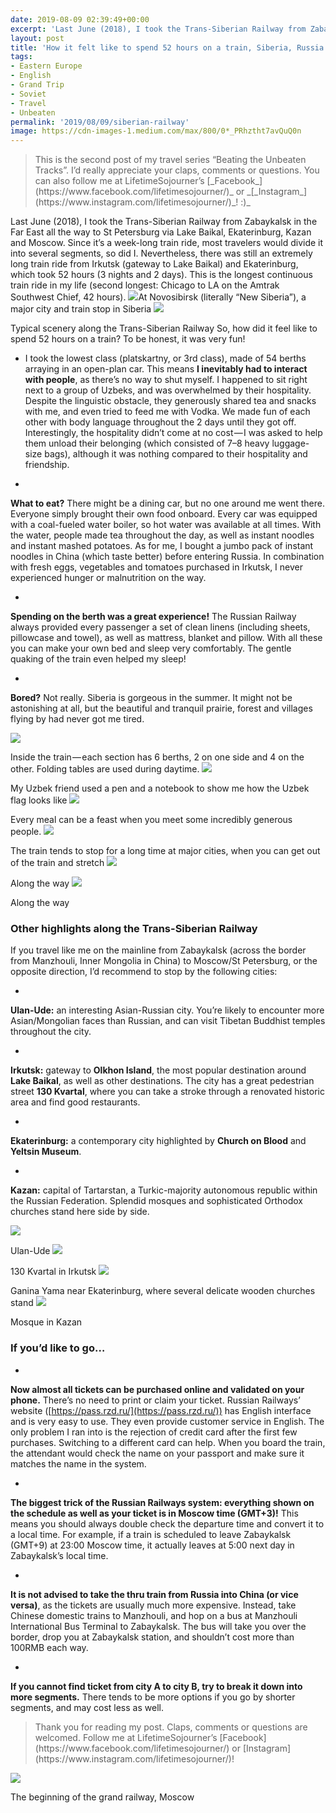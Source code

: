 ```yaml
---
date: 2019-08-09 02:39:49+00:00
excerpt: 'Last June (2018), I took the Trans-Siberian Railway from Zabaykalsk in the Far East all the way to St Petersburg via Lake Baikal, Ekaterinburg, Kazan and Moscow. Since it’s a week-long train ride, most travelers would divide it into several segments, so did I. Nevertheless, there was still an extremely long train ride from Irkutsk (gateway to Lake Baikal) and Ekaterinburg, which took 52 hours (3 nights and 2 days). This is the longest continuous train ride in my life...'
layout: post
title: 'How it felt like to spend 52 hours on a train, Siberia, Russia'
tags:
- Eastern Europe
- English
- Grand Trip
- Soviet
- Travel
- Unbeaten
permalink: '2019/08/09/siberian-railway'
image: https://cdn-images-1.medium.com/max/800/0*_PRhztht7avQuQ0n
---
```


<blockquote>This is the second post of my travel series “Beating the Unbeaten Tracks”. I’d really appreciate your claps, comments or questions. You can also follow me at LifetimeSojourner’s [_Facebook_](https://www.facebook.com/lifetimesojourner/)_ or _[_Instagram_](https://www.instagram.com/lifetimesojourner/)_! :)_</blockquote>


Last June (2018), I took the Trans-Siberian Railway from Zabaykalsk in the Far East all the way to St Petersburg via Lake Baikal, Ekaterinburg, Kazan and Moscow. Since it’s a week-long train ride, most travelers would divide it into several segments, so did I. Nevertheless, there was still an extremely long train ride from Irkutsk (gateway to Lake Baikal) and Ekaterinburg, which took 52 hours (3 nights and 2 days). This is the longest continuous train ride in my life (second longest: Chicago to LA on the Amtrak Southwest Chief, 42 hours).
![](https://cdn-images-1.medium.com/max/800/0*_PRhztht7avQuQ0n)At Novosibirsk (literally “New Siberia”), a major city and train stop in Siberia
![](https://cdn-images-1.medium.com/max/800/0*LvfKmCoANu1IKv7I)

Typical scenery along the Trans-Siberian Railway
So, how did it feel like to spend 52 hours on a train? To be honest, it was very fun!



 	
  * I took the lowest class (platskartny, or 3rd class), made of 54 berths arraying in an open-plan car. This means **I inevitably had to interact with people**, as there’s no way to shut myself. I happened to sit right next to a group of Uzbeks, and was overwhelmed by their hospitality. Despite the linguistic obstacle, they generously shared tea and snacks with me, and even tried to feed me with Vodka. We made fun of each other with body language throughout the 2 days until they got off. Interestingly, the hospitality didn’t come at no cost — I was asked to help them unload their belonging (which consisted of 7–8 heavy luggage-size bags), although it was nothing compared to their hospitality and friendship.

 	
  * 
**What to eat?** There might be a dining car, but no one around me went there. Everyone simply brought their own food onboard. Every car was equipped with a coal-fueled water boiler, so hot water was available at all times. With the water, people made tea throughout the day, as well as instant noodles and instant mashed potatoes. As for me, I bought a jumbo pack of instant noodles in China (which taste better) before entering Russia. In combination with fresh eggs, vegetables and tomatoes purchased in Irkutsk, I never experienced hunger or malnutrition on the way.

 	
  * 
**Spending on the berth was a great experience!** The Russian Railway always provided every passenger a set of clean linens (including sheets, pillowcase and towel), as well as mattress, blanket and pillow. With all these you can make your own bed and sleep very comfortably. The gentle quaking of the train even helped my sleep!

 	
  * 
**Bored?** Not really. Siberia is gorgeous in the summer. It might not be astonishing at all, but the beautiful and tranquil prairie, forest and villages flying by had never got me tired.


![](https://cdn-images-1.medium.com/max/800/0*-xQHNXzKdSSubhI7)

Inside the train — each section has 6 berths, 2 on one side and 4 on the other. Folding tables are used during daytime.
![](https://cdn-images-1.medium.com/max/800/0*nTRKqubPmrriunRv)

My Uzbek friend used a pen and a notebook to show me how the Uzbek flag looks like
![](https://cdn-images-1.medium.com/max/800/0*-tLjEq6j1aUJVJfD)

Every meal can be a feast when you meet some incredibly generous people.
![](https://cdn-images-1.medium.com/max/800/0*VPZOkmIsBP4Po-HD)

The train tends to stop for a long time at major cities, when you can get out of the train and stretch
![](https://cdn-images-1.medium.com/max/800/0*5ptn9P4nzLEmhSJ_)

Along the way
![](https://cdn-images-1.medium.com/max/800/0*xWbGdJN4tlWi-3gR)

Along the way


### Other highlights along the Trans-Siberian Railway


If you travel like me on the mainline from Zabaykalsk (across the border from Manzhouli, Inner Mongolia in China) to Moscow/St Petersburg, or the opposite direction, I’d recommend to stop by the following cities:



 	
  * 
**Ulan-Ude:** an interesting Asian-Russian city. You’re likely to encounter more Asian/Mongolian faces than Russian, and can visit Tibetan Buddhist temples throughout the city.

 	
  * 
**Irkutsk:** gateway to **Olkhon Island**, the most popular destination around **Lake Baikal**, as well as other destinations. The city has a great pedestrian street **130 Kvartal**, where you can take a stroke through a renovated historic area and find good restaurants.

 	
  * 
**Ekaterinburg:** a contemporary city highlighted by **Church on Blood** and **Yeltsin Museum**.

 	
  * 
**Kazan:** capital of Tartarstan, a Turkic-majority autonomous republic within the Russian Federation. Splendid mosques and sophisticated Orthodox churches stand here side by side.


![](https://cdn-images-1.medium.com/max/800/0*UuhdI3Q5RTgsQLPl)

Ulan-Ude
![](https://cdn-images-1.medium.com/max/800/0*KyezXx_RjgBJml1B)

130 Kvartal in Irkutsk
![](https://cdn-images-1.medium.com/max/800/0*N9YrHUvDi0TSsHZd)

Ganina Yama near Ekaterinburg, where several delicate wooden churches stand
![](https://cdn-images-1.medium.com/max/800/0*VD2oPsPN31YGd214)

Mosque in Kazan


### If you’d like to go…





 	
  * 
**Now almost all tickets can be purchased online and validated on your phone.** There’s no need to print or claim your ticket. Russian Railways’ website ([https://pass.rzd.ru/](https://pass.rzd.ru/)) has English interface and is very easy to use. They even provide customer service in English. The only problem I ran into is the rejection of credit card after the first few purchases. Switching to a different card can help. When you board the train, the attendant would check the name on your passport and make sure it matches the name in the system.

 	
  * 
**The biggest trick of the Russian Railways system: everything shown on the schedule as well as your ticket is in Moscow time (GMT+3)!** This means you should always double check the departure time and convert it to a local time. For example, if a train is scheduled to leave Zabaykalsk (GMT+9) at 23:00 Moscow time, it actually leaves at 5:00 next day in Zabaykalsk’s local time.

 	
  * 
**It is not advised to take the thru train from Russia into China (or vice versa)**, as the tickets are usually much more expensive. Instead, take Chinese domestic trains to Manzhouli, and hop on a bus at Manzhouli International Bus Terminal to Zabaykalsk. The bus will take you over the border, drop you at Zabaykalsk station, and shouldn’t cost more than 100RMB each way.

 	
  * 
**If you cannot find ticket from city A to city B, try to break it down into more segments.** There tends to be more options if you go by shorter segments, and may cost less as well.




<blockquote>Thank you for reading my post. Claps, comments or questions are welcomed. Follow me at LifetimeSojourner’s [Facebook](https://www.facebook.com/lifetimesojourner/) or [Instagram](https://www.instagram.com/lifetimesojourner/)!</blockquote>


![](https://cdn-images-1.medium.com/max/800/0*tLznjtt_hJiXjc-H)

The beginning of the grand railway, Moscow
